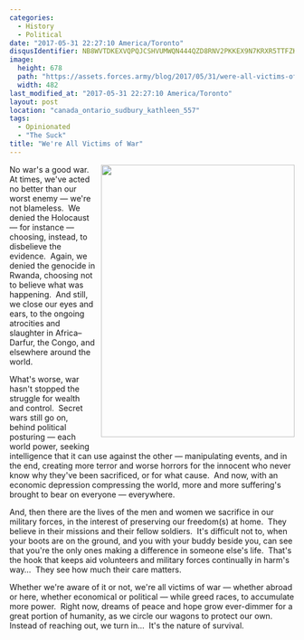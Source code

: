```yaml
---
categories:
  - History
  - Political
date: "2017-05-31 22:27:10 America/Toronto"
disqusIdentifier: NB8WVTDKEXVQPQJCSHVUMWQN444QZD8RNV2PKKEX9N7KRXR5TTFZKYYY2UCPGY6C5DU3Z42S9KB7XPGNE4AVTY9WNJQF4U4Y3WZJ
image:
  height: 678
  path: "https://assets.forces.army/blog/2017/05/31/were-all-victims-of-war/hotlink-ok/Victims-of-War_482x678.png"
  width: 482
last_modified_at: "2017-05-31 22:27:10 America/Toronto"
layout: post
location: "canada_ontario_sudbury_kathleen_557"
tags:
  - Opinionated
  - "The Suck"
title: "We're All Victims of War"
---
```


<img alt="" height="482" src="{{ site.uri.assets }}/blog/2017/05/31/were-all-victims-of-war/Victims-of-War_342x482.png"
  style="border: 0px; float: right; margin-bottom: 10px; margin-left: 10px;" width="342" />
<p>
  No war's a good war.&nbsp; At times, we've acted no better than our worst enemy &#8212; we're not blameless.&nbsp; We denied the Holocaust &#8212; for
  instance &#8212; choosing, instead, to disbelieve the evidence.&nbsp; Again, we denied the genocide in Rwanda, choosing not to believe what was
  happening.&nbsp; And still, we close our eyes and ears, to the ongoing atrocities and slaughter in Africa–Darfur, the Congo, and elsewhere around the world.
</p>
<p>
  What's worse, war hasn't stopped the struggle for wealth and control.&nbsp; Secret wars still go on, behind political posturing &#8212; each world power,
  seeking intelligence that it can use against the other &#8212; manipulating events, and in the end, creating more terror and worse horrors for the innocent
  who never know why they've been sacrificed, or for what cause.&nbsp; And now, with an economic depression compressing the world, more and more suffering's
  brought to bear on everyone &#8212; everywhere.
</p>
<p>
  And, then there are the lives of the men and women we sacrifice in our military forces, in the interest of preserving our freedom(s) at home.&nbsp; They
  believe in their missions and their fellow soldiers.&nbsp; It's difficult not to, when your boots are on the ground, and you with your buddy beside you, can
  see that you're the only ones making a difference in someone else's life.&nbsp; That's the hook that keeps aid volunteers and military forces continually in
  harm's way&hellip;&nbsp; They see how much their care matters.
</p>
<p>
  Whether we're aware of it or not, we're all victims of war &#8212; whether abroad or here, whether economical or political &#8212; while greed races, to
  accumulate more power.&nbsp; Right now, dreams of peace and hope grow ever-dimmer for a great portion of humanity, as we circle our wagons to protect our
  own.&nbsp; Instead of reaching out, we turn in&hellip;&nbsp; It's the nature of survival.
</p>

